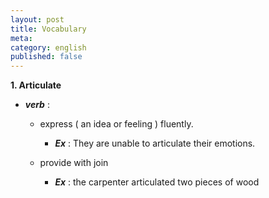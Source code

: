 ```yaml
---
layout: post
title: Vocabulary
meta: 
category: english
published: false
---
```


**1. Articulate**
* ___verb___ : 
	* express ( an idea or feeling ) fluently.
		* ___Ex___ : They are unable to articulate their emotions.
	
	* provide with join
		* ___Ex___ : the carpenter articulated two pieces of wood
	
